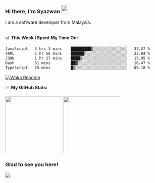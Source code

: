 ### Hi there, I'm Syazwan <img src="https://media.giphy.com/media/hvRJCLFzcasrR4ia7z/giphy.gif" width="25px">
I am a software developer from Malaysia.
<br/><br/>

📊 **This Week I Spent My Time On:**
<!--START_SECTION:waka-->

```txt
JavaScript   3 hrs 3 mins    █████████▒░░░░░░░░░░░░░░░   37.57 %
YAML         1 hr 56 mins    ██████░░░░░░░░░░░░░░░░░░░   23.84 %
JSON         1 hr 27 mins    ████▒░░░░░░░░░░░░░░░░░░░░   17.95 %
Bash         51 mins         ██▓░░░░░░░░░░░░░░░░░░░░░░   10.47 %
TypeScript   25 mins         █▒░░░░░░░░░░░░░░░░░░░░░░░   05.18 %
```

<!--END_SECTION:waka-->
[![Waka Readme](https://github.com/syazwanz/syazwanz/actions/workflows/wakatime.yml/badge.svg)](https://github.com/syazwanz/syazwanz/actions/workflows/wakatime.yml)

📈 **My GitHub Stats:**

<p>
  <img height="180em" src="https://github-readme-stats.vercel.app/api?username=syazwanz&show_icons=true&hide_border=false&&count_private=true&include_all_commits=true" />
  <img height="180em" src="https://github-readme-stats.vercel.app/api/top-langs/?username=syazwanz&exclude_repo=KNN-Image-Classification&show_icons=true&hide_border=false&layout=compact&langs_count=8"/>
</p>

### Glad to see you here!
![](https://visitor-badge.glitch.me/badge?page_id=syazwanz.syazwanz)
